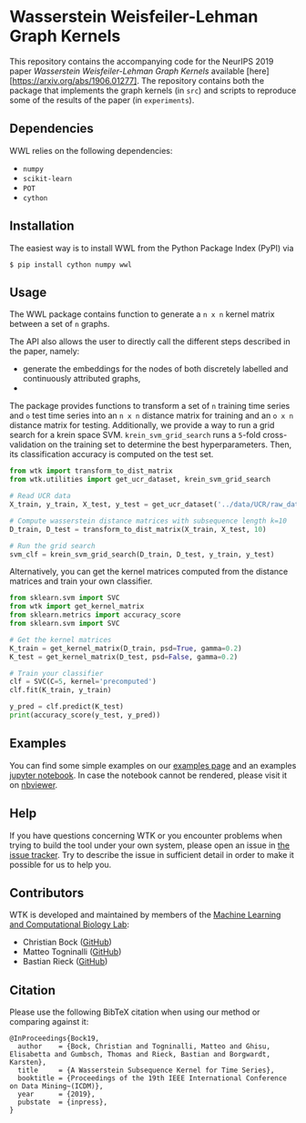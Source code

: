 # Wasserstein Weisfeiler-Lehman Graph Kernels
This repository contains the accompanying code for the NeurIPS 2019 paper
_Wasserstein Weisfeiler-Lehman Graph Kernels_ available 
[here][https://arxiv.org/abs/1906.01277].
The repository contains both the package that implements the graph kernels (in `src`)
and scripts to reproduce some of the results of the paper (in `experiments`).

## Dependencies

WWL relies on the following dependencies:

- `numpy`
- `scikit-learn`
- `POT`
- `cython`

## Installation

The easiest way is to install WWL from the Python Package Index (PyPI) via

```
$ pip install cython numpy wwl
```

## Usage
The WWL package contains function to generate a `n x n` kernel matrix between 
a set of `n` graphs.

The API also allows the user to directly call the different steps described in the paper, namely:
- generate the embeddings for the nodes of both discretely labelled and continuously attributed graphs,
- 

The package provides functions to transform a set of `n` training time series and `o` test time series into an `n x n` distance matrix for training and an `o x n` distance matrix for testing.
Additionally, we provide a way to run a grid search for a krein space SVM. `krein_svm_grid_search` runs a `5`-fold
cross-validation on the training set to determine the best hyperparameters. Then, its classification accuracy is
computed on the test set.

```python
from wtk import transform_to_dist_matrix
from wtk.utilities import get_ucr_dataset, krein_svm_grid_search

# Read UCR data
X_train, y_train, X_test, y_test = get_ucr_dataset('../data/UCR/raw_data/', 'DistalPhalanxTW')

# Compute wasserstein distance matrices with subsequence length k=10
D_train, D_test = transform_to_dist_matrix(X_train, X_test, 10)

# Run the grid search
svm_clf = krein_svm_grid_search(D_train, D_test, y_train, y_test)
```

Alternatively, you can get the kernel matrices computed from the distance matrices and train your own classifier.

```python
from sklearn.svm import SVC
from wtk import get_kernel_matrix
from sklearn.metrics import accuracy_score
from sklearn.svm import SVC

# Get the kernel matrices
K_train = get_kernel_matrix(D_train, psd=True, gamma=0.2)
K_test = get_kernel_matrix(D_test, psd=False, gamma=0.2)

# Train your classifier
clf = SVC(C=5, kernel='precomputed')
clf.fit(K_train, y_train)

y_pred = clf.predict(K_test)
print(accuracy_score(y_test, y_pred))
```

## Examples

You can find some simple examples on our [examples
page](https://github.com/BorgwardtLab/WTK/tree/master/examples) and an
examples [jupyter
notebook](https://github.com/BorgwardtLab/WTK/blob/master/examples/example_notebook.ipynb).
In case the notebook cannot be rendered, please visit it on
[nbviewer](https://nbviewer.jupyter.org/github/BorgwardtLab/WTK/blob/master/examples/example_notebook.ipynb).

## Help

If you have questions concerning WTK or you encounter problems when
trying to build the tool under your own system, please open an issue in
[the issue tracker](https://github.com/BorgwardtLab/WTK/issues). Try to
describe the issue in sufficient detail in order to make it possible for
us to help you.

## Contributors

WTK is developed and maintained by members of the [Machine Learning and
Computational Biology Lab](https://www.bsse.ethz.ch/mlcb):

- Christian Bock ([GitHub](https://github.com/chrisby))
- Matteo Togninalli ([GitHub](https://github.com/mtog))
- Bastian Rieck ([GitHub](https://github.com/Pseudomanifold))

## Citation
Please use the following BibTeX citation when using our method or comparing against it:
```
@InProceedings{Bock19,
  author    = {Bock, Christian and Togninalli, Matteo and Ghisu, Elisabetta and Gumbsch, Thomas and Rieck, Bastian and Borgwardt, Karsten},
  title     = {A Wasserstein Subsequence Kernel for Time Series},
  booktitle = {Proceedings of the 19th IEEE International Conference on Data Mining~(ICDM)},
  year      = {2019},
  pubstate  = {inpress},
}
```
